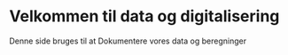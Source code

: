 # Velkommen til data og digitalisering

Denne side bruges til at
 Dokumentere vores data og beregninger
